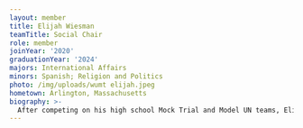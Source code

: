 ```yaml
---
layout: member
title: Elijah Wiesman
teamTitle: Social Chair
role: member
joinYear: '2020'
graduationYear: '2024'
majors: International Affairs
minors: Spanish; Religion and Politics
photo: /img/uploads/wumt elijah.jpeg
hometown: Arlington, Massachusetts
biography: >-
  After competing on his high school Mock Trial and Model UN teams, Elijah was excited to join WUMT to continue his passion for debating. You can usually find him playing an expert witness sporting fake glasses, much to the chagrin of his teammates. Outside of mock, he serves as a Justice in the Student Union's judicial body, writes for the Political Review, cooks entire Thanksgiving dinners in his dorm kitchen, and listens to copious amounts of country music. 
---
```

